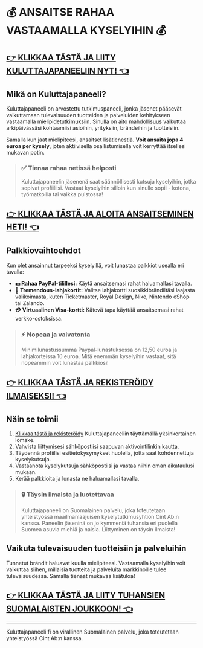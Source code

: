 # 💰 ANSAITSE RAHAA VASTAAMALLA KYSELYIHIN 💰

## [👉 KLIKKAA TÄSTÄ JA LIITY KULUTTAJAPANEELIIN NYT! 👈](https://go.adt231.net/t/t?a=1494304945&as=1860056955&t=2&tk=1)

## Mikä on Kuluttajapaneeli?

Kuluttajapaneeli on arvostettu tutkimuspaneeli, jonka jäsenet pääsevät vaikuttamaan tulevaisuuden tuotteiden ja palveluiden kehitykseen vastaamalla mielipidetutkimuksiin. Sinulla on aito mahdollisuus vaikuttaa arkipäivässäsi kohtaamiisi asioihin, yrityksiin, brändeihin ja tuotteisiin.

Samalla kun jaat mielipiteesi, ansaitset lisätienestiä. **Voit ansaita jopa 4 euroa per kysely**, joten aktiivisella osallistumisella voit kerryttää itsellesi mukavan potin.

> ### ✅ Tienaa rahaa netissä helposti
> 
> Kuluttajapaneelin jäsenenä saat säännöllisesti kutsuja kyselyihin, jotka sopivat profiiliisi. Vastaat kyselyihin silloin kun sinulle sopii - kotona, työmatkoilla tai vaikka puistossa!

## [👉 KLIKKAA TÄSTÄ JA ALOITA ANSAITSEMINEN HETI! 👈](https://go.adt231.net/t/t?a=1494304945&as=1860056955&t=2&tk=1)

## Palkkiovaihtoehdot

Kun olet ansainnut tarpeeksi kyselyillä, voit lunastaa palkkiot usealla eri tavalla:

* **💵 Rahaa PayPal-tilillesi:** Käytä ansaitsemasi rahat haluamallasi tavalla.
* **🎁 Tremendous-lahjakortit:** Valitse lahjakortti suosikkibrändiltäsi laajasta valikoimasta, kuten Ticketmaster, Royal Design, Nike, Nintendo eShop tai Zalando.
* **💳 Virtuaalinen Visa-kortti:** Kätevä tapa käyttää ansaitsemasi rahat verkko-ostoksissa.

> ### ⚡ Nopeaa ja vaivatonta
> 
> Minimilunastussumma Paypal-lunastuksessa on 12,50 euroa ja lahjakorteissa 10 euroa. Mitä enemmän kyselyihin vastaat, sitä nopeammin voit lunastaa palkkiosi!

## [👉 KLIKKAA TÄSTÄ JA REKISTERÖIDY ILMAISEKSI! 👈](https://go.adt231.net/t/t?a=1494304945&as=1860056955&t=2&tk=1)

## Näin se toimii

1. [Klikkaa tästä ja rekisteröidy](https://go.adt231.net/t/t?a=1494304945&as=1860056955&t=2&tk=1) Kuluttajapaneeliin täyttämällä yksinkertainen lomake.
2. Vahvista liittymisesi sähköpostiisi saapuvan aktivointilinkin kautta.
3. Täydennä profiilisi esitietokysymykset huolella, jotta saat kohdennettuja kyselykutsuja.
4. Vastaanota kyselykutsuja sähköpostiisi ja vastaa niihin oman aikataulusi mukaan.
5. Kerää palkkioita ja lunasta ne haluamallasi tavalla.

> ### 🔒 Täysin ilmaista ja luotettavaa
> 
> Kuluttajapaneeli on Suomalainen palvelu, joka toteutetaan yhteistyössä maailmanlaajuisen kyselytutkimusyhtiön Cint Ab:n kanssa. Paneelin jäseninä on jo kymmeniä tuhansia eri puolella Suomea asuvia miehiä ja naisia. Liittyminen on täysin ilmaista!

## Vaikuta tulevaisuuden tuotteisiin ja palveluihin

Tunnetut brändit haluavat kuulla mielipiteesi. Vastaamalla kyselyihin voit vaikuttaa siihen, millaisia tuotteita ja palveluita markkinoille tulee tulevaisuudessa. Samalla tienaat mukavaa lisätuloa!

## [👉 KLIKKAA TÄSTÄ JA LIITY TUHANSIEN SUOMALAISTEN JOUKKOON! 👈](https://go.adt231.net/t/t?a=1494304945&as=1860056955&t=2&tk=1)

---

Kuluttajapaneeli.fi on virallinen Suomalainen palvelu, joka toteutetaan yhteistyössä Cint Ab:n kanssa.
